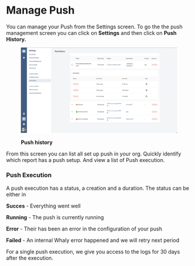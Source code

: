 # Manage Push

You can manage your Push from the Settings screen. To go the the push management screen you can click on **Settings** and then click on **Push History.**

<figure><img src="../../.gitbook/assets/image (12) (2).png" alt=""><figcaption><p><strong>Push history</strong></p></figcaption></figure>

From this screen you can list all set up push in your org. Quickly identify which report has a push setup. And view a list of Push execution.

### Push Execution

A push execution has a status, a creation and a duration. The status can be either in

**Succes** - Everything went well

**Running** - The push is currently running

**Error** - Their has been an error in the configuration of your push

**Failed** - An internal Whaly error happened and we will retry next period



For a single push execution, we give you access to the logs for 30 days after the execution.
